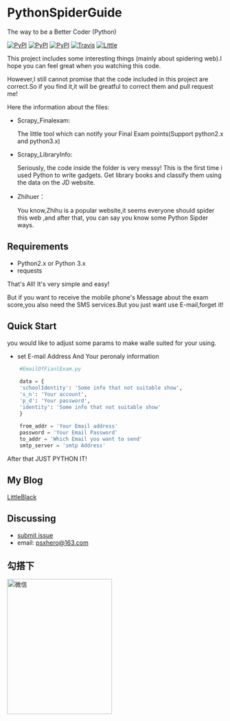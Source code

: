 # PythonSpiderGuide

The way to be a Better Coder (Python)



[![PyPI](https://img.shields.io/badge/doc-20%25-yellow.svg)]()
[![PyPI](https://img.shields.io/pypi/pyversions/Django.svg)]()
[![PyPI](https://img.shields.io/badge/platform-Linux%2FWin-green.svg)]()
[![Travis](https://img.shields.io/travis/rust-lang/rust.svg)]()
[![Little](https://img.shields.io/badge/PowerBy-LittleBlack-red.svg)](psxjoy.me)

This project includes some interesting things (mainly about spidering web).I hope you can feel great when you watching this code.

However,I still cannot promise that the code included in this project are correct.So if you find it,it will be greatful to correct them and pull request me!

Here the information about the files:

* Scrapy_Finalexam:

  The little tool which can notify your Final Exam points(Support python2.x and python3.x)
* Scrapy_LibraryInfo:
 
  Seriously, the code inside the folder is very messy! This is the first time i used Python to write gadgets. Get library books and    classify them using the data on the JD website.
* Zhihuer：

  You know,Zhihu is a popular website,it seems everyone should spider this web ,and after that, you can say you know some Python Sipder ways.
 

## Requirements

* Python2.x or Python 3.x
* requests

 That's All! It's very simple and easy!

 But if you want to receive the mobile phone's Message about the exam score,you also need the SMS services.But you just want use E-mail,forget it!

## Quick Start

you would like to adjust some params to make walle suited for your using.

* set E-mail Address And Your peronaly information

```python
    #EmailOfFianlExam.py
    
    data = {
    'schoolIdentity': 'Some info that not suitable show',
    's_n': 'Your account',
    'p_d': 'Your password',
    'identity': 'Some info that not suitable show'
    }
    
    from_addr = 'Your Email address'
    password = 'Your Email Password'
    to_addr = 'Which Email you want to send'
    smtp_server = 'smtp Address'
```
After that 
JUST PYTHON IT!
 

## My Blog
[LittleBlack](http://psxjoy.me/)




Discussing
----------
- [submit issue](https://github.com/elegantking//PythonSpiderGuide/new)
- email: psxhero@163.com

勾搭下
----
<img src="http://oqt1kimnz.bkt.clouddn.com/IMG_0177.JPG" width="244" height="314" alt="微信" align=left />




